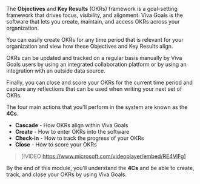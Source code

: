 The **Objectives** and **Key Results** (OKRs) framework is a goal-setting framework that drives focus, visibility, and alignment. Viva Goals is the software that lets you create, maintain, and access OKRs across your organization.

You can easily create OKRs for any time period that is relevant for your organization and view how these Objectives and Key Results align.

OKRs can be updated and tracked on a regular basis manually by Viva Goals users by using an integrated collaboration platform or by using an integration with an outside data source.

Finally, you can close and score your OKRs for the current time period and capture any reflections that can be used when writing your next set of OKRs.

The four main actions that you'll perform in the system are known as the **4Cs**.

- **Cascade** - How OKRs align within Viva Goals
- **Create** - How to enter OKRs into the software
- **Check-in** - How to track the progress of your OKRs
- **Close** - How to score your OKRs

> [!VIDEO https://www.microsoft.com/videoplayer/embed/RE4VlFg]

By the end of this module, you'll understand the **4Cs** and be able to create, track, and close your OKRs by using Viva Goals.
